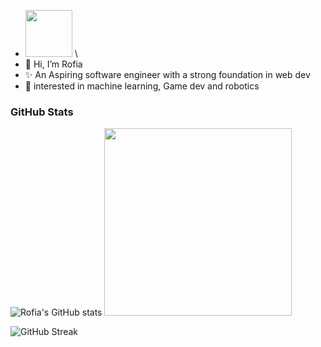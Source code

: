- <img src="https://github.com/Anmol-Baranwal/Cool-GIFs-For-GitHub/assets/74038190/761f4c99-eda3-4c9a-a4ec-2b6311e2433a" width="75">&nbsp;\
- 👋 Hi, I’m Rofia
- ✨ An Aspiring software engineer with a strong foundation in web dev
- 👀 interested in machine learning, Game dev and robotics

### GitHub Stats
![Rofia's GitHub stats](https://github-readme-stats.vercel.app/api?username=rofia-bit&show_icons=true&theme=tokyonight)
<img src="https://user-images.githubusercontent.com/74038190/225813708-98b745f2-7d22-48cf-9150-083f1b00d6c9.gif" width="300">

![GitHub Streak](https://github-readme-streak-stats.herokuapp.com?user=rofia-bit&theme=tokyonight)





